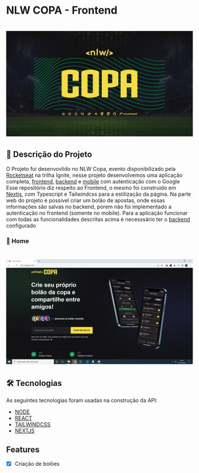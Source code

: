 # NLW COPA - Frontend

<h1 align="center">
    <img alt="NLW Copa" title="NLW_Copa" src="./src/assets/Wallpaper - 1920x1080.png" />
</h1>


## :notebook_with_decorative_cover: 	Descrição do Projeto
O Projeto foi desenvovlido no NLW Copa, evento disponibilizado pela [Rocketseat](https://lp.rocketseat.com.br/nlw) na trilha Ignite, nesse projeto desenvolvemos uma aplicação completa, [frontend](https://github.com/felippepg/nlw_copa_frontend), [backend](https://github.com/felippepg/nlw_copa_backend) e [mobile](https://github.com/felippepg/nlw_copa_mobile) com autenticação com o Google
Esse repositório diz respeito ao Frontend, o mesmo foi construido em [Nextjs](https://nextjs.org/), com Typescript e Tailwindcss para a estilização da página.
Na parte web do projeto é possivel criar um bolão de apostas, onde essas informações são salvas no backend, porem não foi implementado a autenticação no frontend (somente no mobile).
Para a aplicação funcionar com todas as funcionalidades descritas acima é necesssário ter o [backend](https://github.com/felippepg/nlw_copa_backend) configurado


### :pushpin:	Home

<h1 align="center">
    <img alt="Home" title="Home" src="./src/assets/Home.PNG" />
</h1>

## 🛠 Tecnologias

As seguintes tecnologias foram usadas na construção da API:

- [NODE](https://nodejs.org/en/)
- [REACT](https://pt-br.reactjs.org/)
- [TAILWINDCSS](https://tailwindcss.com/)
- [NEXTJS](https://nextjs.org/)

## Features

- [x] Criação de bolões
